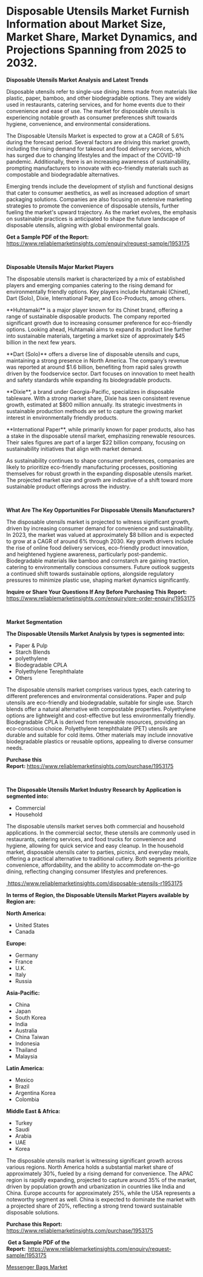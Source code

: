 <p><h1>Disposable Utensils Market Furnish Information about Market Size, Market Share, Market Dynamics, and Projections Spanning from 2025 to 2032.</h1></p><p><strong>Disposable Utensils Market Analysis and Latest Trends</strong></p>
<p><p>Disposable utensils refer to single-use dining items made from materials like plastic, paper, bamboo, and other biodegradable options. They are widely used in restaurants, catering services, and for home events due to their convenience and ease of use. The market for disposable utensils is experiencing notable growth as consumer preferences shift towards hygiene, convenience, and environmental considerations.</p><p>The Disposable Utensils Market is expected to grow at a CAGR of 5.6% during the forecast period. Several factors are driving this market growth, including the rising demand for takeout and food delivery services, which has surged due to changing lifestyles and the impact of the COVID-19 pandemic. Additionally, there is an increasing awareness of sustainability, prompting manufacturers to innovate with eco-friendly materials such as compostable and biodegradable alternatives.</p><p>Emerging trends include the development of stylish and functional designs that cater to consumer aesthetics, as well as increased adoption of smart packaging solutions. Companies are also focusing on extensive marketing strategies to promote the convenience of disposable utensils, further fueling the market's upward trajectory. As the market evolves, the emphasis on sustainable practices is anticipated to shape the future landscape of disposable utensils, aligning with global environmental goals.</p></p>
<p><strong>Get a Sample PDF of the Report:&nbsp;</strong> <a href="https://www.reliablemarketinsights.com/enquiry/request-sample/1953175?utm_campaign=3085&utm_medium=2&utm_source=Github&utm_content=ia&utm_term=05042025&utm_id=disposable-utensils">https://www.reliablemarketinsights.com/enquiry/request-sample/1953175</a></p>
<p>&nbsp;</p>
<p><strong>Disposable Utensils Major Market Players</strong></p>
<p><p>The disposable utensils market is characterized by a mix of established players and emerging companies catering to the rising demand for environmentally friendly options. Key players include Huhtamaki (Chinet), Dart (Solo), Dixie, International Paper, and Eco-Products, among others.</p><p>**Huhtamaki** is a major player known for its Chinet brand, offering a range of sustainable disposable products. The company reported significant growth due to increasing consumer preference for eco-friendly options. Looking ahead, Huhtamaki aims to expand its product line further into sustainable materials, targeting a market size of approximately $45 billion in the next few years.</p><p>**Dart (Solo)** offers a diverse line of disposable utensils and cups, maintaining a strong presence in North America. The company’s revenue was reported at around $1.6 billion, benefiting from rapid sales growth driven by the foodservice sector. Dart focuses on innovation to meet health and safety standards while expanding its biodegradable products.</p><p>**Dixie**, a brand under Georgia-Pacific, specializes in disposable tableware. With a strong market share, Dixie has seen consistent revenue growth, estimated at $800 million annually. Its strategic investments in sustainable production methods are set to capture the growing market interest in environmentally friendly products.</p><p>**International Paper**, while primarily known for paper products, also has a stake in the disposable utensil market, emphasizing renewable resources. Their sales figures are part of a larger $22 billion company, focusing on sustainability initiatives that align with market demand.</p><p>As sustainability continues to shape consumer preferences, companies are likely to prioritize eco-friendly manufacturing processes, positioning themselves for robust growth in the expanding disposable utensils market. The projected market size and growth are indicative of a shift toward more sustainable product offerings across the industry.</p></p>
<p>&nbsp;</p>
<p><strong>What Are The Key Opportunities For Disposable Utensils Manufacturers?</strong></p>
<p><p>The disposable utensils market is projected to witness significant growth, driven by increasing consumer demand for convenience and sustainability. In 2023, the market was valued at approximately $8 billion and is expected to grow at a CAGR of around 6% through 2030. Key growth drivers include the rise of online food delivery services, eco-friendly product innovation, and heightened hygiene awareness, particularly post-pandemic. Biodegradable materials like bamboo and cornstarch are gaining traction, catering to environmentally conscious consumers. Future outlook suggests a continued shift towards sustainable options, alongside regulatory pressures to minimize plastic use, shaping market dynamics significantly.</p></p>
<p><strong>Inquire or Share Your Questions If Any Before Purchasing This Report:</strong> <a href="https://www.reliablemarketinsights.com/enquiry/pre-order-enquiry/1953175?utm_campaign=3085&utm_medium=2&utm_source=Github&utm_content=ia&utm_term=05042025&utm_id=disposable-utensils">https://www.reliablemarketinsights.com/enquiry/pre-order-enquiry/1953175</a></p>
<p>&nbsp;</p>
<p><strong>Market Segmentation</strong></p>
<p><strong>The Disposable Utensils Market Analysis by types is segmented into:</strong></p>
<p><ul><li>Paper & Pulp</li><li>Starch Blends</li><li>polyethylene</li><li>Biodegradable CPLA</li><li>Polyethylene Terephthalate</li><li>Others</li></ul></p>
<p><p>The disposable utensils market comprises various types, each catering to different preferences and environmental considerations. Paper and pulp utensils are eco-friendly and biodegradable, suitable for single use. Starch blends offer a natural alternative with compostable properties. Polyethylene options are lightweight and cost-effective but less environmentally friendly. Biodegradable CPLA is derived from renewable resources, providing an eco-conscious choice. Polyethylene terephthalate (PET) utensils are durable and suitable for cold items. Other materials may include innovative biodegradable plastics or reusable options, appealing to diverse consumer needs.</p></p>
<p><strong>Purchase this Report:&nbsp;</strong><a href="https://www.reliablemarketinsights.com/purchase/1953175?utm_campaign=3085&utm_medium=2&utm_source=Github&utm_content=ia&utm_term=05042025&utm_id=disposable-utensils">https://www.reliablemarketinsights.com/purchase/1953175</a></p>
<p>&nbsp;</p>
<p><strong>The Disposable Utensils Market Industry Research by Application is segmented into:</strong></p>
<p><ul><li>Commercial</li><li>Household</li></ul></p>
<p><p>The disposable utensils market serves both commercial and household applications. In the commercial sector, these utensils are commonly used in restaurants, catering services, and food trucks for convenience and hygiene, allowing for quick service and easy cleanup. In the household market, disposable utensils cater to parties, picnics, and everyday meals, offering a practical alternative to traditional cutlery. Both segments prioritize convenience, affordability, and the ability to accommodate on-the-go dining, reflecting changing consumer lifestyles and preferences.</p></p>
<p><a href="https://www.reliablemarketinsights.com/disposable-utensils-r1953175?utm_campaign=3085&utm_medium=2&utm_source=Github&utm_content=ia&utm_term=05042025&utm_id=disposable-utensils">&nbsp;https://www.reliablemarketinsights.com/disposable-utensils-r1953175</a></p>
<p><strong>In terms of Region, the Disposable Utensils Market Players available by Region are:</strong></p>
<p>
    <p> <strong> North America: </strong>
        <ul>
            <li>United States</li>
            <li>Canada</li>
        </ul>
        </p> 
    <p> <strong> Europe: </strong>
        <ul>
            <li>Germany</li>
            <li>France</li>
            <li>U.K.</li>
            <li>Italy</li>
            <li>Russia</li>
        </ul>
        </p> 
    <p> <strong> Asia-Pacific: </strong>
        <ul>
            <li>China</li>
            <li>Japan</li>
            <li>South Korea</li>
            <li>India</li>
            <li>Australia</li>
            <li>China Taiwan</li>
            <li>Indonesia</li>
            <li>Thailand</li>
            <li>Malaysia</li>
        </ul>
        </p> 
    <p> <strong> Latin America: </strong>
        <ul>
            <li>Mexico</li>
            <li>Brazil</li>
            <li>Argentina Korea</li>
            <li>Colombia</li>
        </ul>
        </p> 
    <p> <strong> Middle East & Africa: </strong>
        <ul>
            <li>Turkey</li>
            <li>Saudi</li>
            <li>Arabia</li>
            <li>UAE</li>
            <li>Korea</li>
        </ul>
    </p>
    </p>
<p><p>The disposable utensils market is witnessing significant growth across various regions. North America holds a substantial market share of approximately 30%, fueled by a rising demand for convenience. The APAC region is rapidly expanding, projected to capture around 35% of the market, driven by population growth and urbanization in countries like India and China. Europe accounts for approximately 25%, while the USA represents a noteworthy segment as well. China is expected to dominate the market with a projected share of 20%, reflecting a strong trend toward sustainable disposable solutions.</p></p>
<p><strong>Purchase this Report: </strong><a href="https://www.reliablemarketinsights.com/purchase/1953175?utm_campaign=3085&utm_medium=2&utm_source=Github&utm_content=ia&utm_term=05042025&utm_id=disposable-utensils">https://www.reliablemarketinsights.com/purchase/1953175</a></p>
<p>&nbsp;<strong>Get a Sample PDF of the Report:&nbsp;&nbsp;</strong><a href="https://www.reliablemarketinsights.com/enquiry/request-sample/1953175?utm_campaign=3085&utm_medium=2&utm_source=Github&utm_content=ia&utm_term=05042025&utm_id=disposable-utensils">https://www.reliablemarketinsights.com/enquiry/request-sample/1953175</a></p>
<p><strong></strong></p>
<p><p><a href="https://github.com/kaloyhboosh/Market-Research-Report-List-1/blob/main/messenger-bags-market.md?utm_campaign=3085&utm_medium=2&utm_source=Github&utm_content=ia&utm_term=05042025&utm_id=disposable-utensils">Messenger Bags Market</a></p></p>